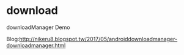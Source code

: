 # download
downloadManager Demo

Blog:http://nikeru8.blogspot.tw/2017/05/androiddownloadmanager-downloadmanager.html
